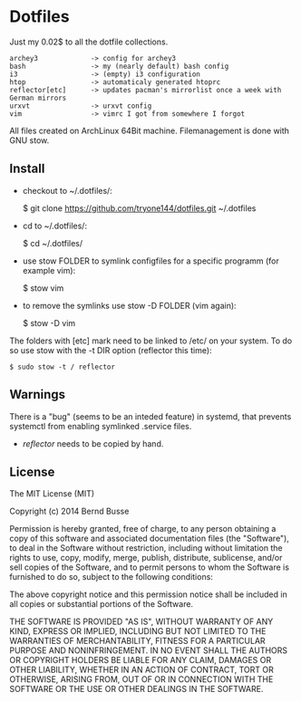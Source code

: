 Dotfiles
========

Just my 0.02$ to all the dotfile collections.

    archey3             -> config for archey3
    bash                -> my (nearly default) bash config
    i3                  -> (empty) i3 configuration
    htop                -> automaticaly generated htoprc
    reflector[etc]      -> updates pacman's mirrorlist once a week with German mirrors
    urxvt               -> urxvt config
    vim                 -> vimrc I got from somewhere I forgot

All files created on ArchLinux 64Bit machine.
Filemanagement is done with GNU stow.


Install
-------

* checkout to ~/.dotfiles/:
    

    $ git clone https://github.com/tryone144/dotfiles.git ~/.dotfiles

* cd to ~/.dotfiles/:
    

    $ cd ~/.dotfiles/

* use stow FOLDER to symlink configfiles for a specific programm (for example
vim):
    

    $ stow vim

* to remove the symlinks use stow -D FOLDER (vim again):


    $ stow -D vim

The folders with [etc] mark need to be linked to /etc/ on your system. To do so
use stow with the -t DIR option (reflector this time):


    $ sudo stow -t / reflector


Warnings
--------

There is a "bug" (seems to be an inteded feature) in systemd, that prevents
systemctl from enabling symlinked .service files.

* *reflector* needs to be copied by hand.


License
-------

The MIT License (MIT)

Copyright (c) 2014 Bernd Busse

Permission is hereby granted, free of charge, to any person obtaining a copy
of this software and associated documentation files (the "Software"), to deal
in the Software without restriction, including without limitation the rights
to use, copy, modify, merge, publish, distribute, sublicense, and/or sell
copies of the Software, and to permit persons to whom the Software is
furnished to do so, subject to the following conditions:

The above copyright notice and this permission notice shall be included in
all copies or substantial portions of the Software.

THE SOFTWARE IS PROVIDED "AS IS", WITHOUT WARRANTY OF ANY KIND, EXPRESS OR
IMPLIED, INCLUDING BUT NOT LIMITED TO THE WARRANTIES OF MERCHANTABILITY,
FITNESS FOR A PARTICULAR PURPOSE AND NONINFRINGEMENT. IN NO EVENT SHALL THE
AUTHORS OR COPYRIGHT HOLDERS BE LIABLE FOR ANY CLAIM, DAMAGES OR OTHER
LIABILITY, WHETHER IN AN ACTION OF CONTRACT, TORT OR OTHERWISE, ARISING FROM,
OUT OF OR IN CONNECTION WITH THE SOFTWARE OR THE USE OR OTHER DEALINGS IN
THE SOFTWARE.

